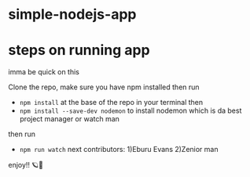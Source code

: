 # simple-nodejs-app

# steps on running app
imma be quick on this
 
Clone the repo,
make sure you have npm installed
then run

* `npm install` at the base of the repo in your terminal
then 
* `npm install --save-dev nodemon` to install nodemon which is da best project manager or watch man

then run 
* `npm run watch` next
contributors:
1)Eburu Evans
2)Zenior man

enjoy!! 🪐🥂
